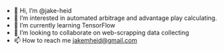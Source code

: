 - 👋 Hi, I’m @jake-heid
- 👀 I’m interested in automated arbitrage and advantage play calculating. 
- 🌱 I’m currently learning TensorFlow
- 💞️ I’m looking to collaborate on web-scrapping data collecting
- 📫 How to reach me jakemheid@gmail.com

